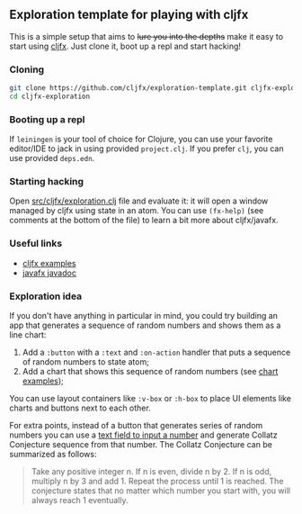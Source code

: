 ## Exploration template for playing with cljfx

This is a simple setup that aims to ~~lure you into the depths~~ make it easy to start 
using [cljfx](https://github.com/cljfx/cljfx). Just clone it, boot up a repl and start 
hacking!

### Cloning

```sh
git clone https://github.com/cljfx/exploration-template.git cljfx-exploration
cd cljfx-exploration
```

### Booting up a repl

If `leiningen` is your tool of choice for Clojure, you can use your favorite 
editor/IDE to jack in using provided `project.clj`.
If you prefer `clj`, you can use provided `deps.edn`.
   
### Starting hacking

Open [src/cljfx/exploration.clj](src/cljfx/exploration.clj) file and evaluate it: it 
will open a window managed by cljfx using state in an atom. You can use `(fx-help)` 
(see comments at the bottom of the file) to learn a bit more about cljfx/javafx.

### Useful links 
- [cljfx examples](https://github.com/cljfx/cljfx/tree/master/examples)
- [javafx javadoc](https://openjfx.io/javadoc/14/index.html)

### Exploration idea

If you don't have anything in particular in mind, you could try building an app that 
generates a sequence of random numbers and shows them as a line chart:
1. Add a `:button` with a `:text` and `:on-action` handler that puts a sequence of random
numbers to state atom;
2. Add a chart that shows this sequence of random numbers (see 
[chart examples](https://github.com/cljfx/cljfx/blob/master/examples/e14_charts.clj));

You can use layout containers like `:v-box` or `:h-box` to place UI elements like charts
and buttons next to each other.

For extra points, instead of a button that generates series of random numbers you can use 
a [text field to input a number](https://github.com/cljfx/cljfx/blob/master/examples/e29_text_formatter.clj#L27-L31) 
and generate Collatz Conjecture sequence from that number. The Collatz Conjecture can be 
summarized as follows:
> Take any positive integer n. If n is even, divide n by 2. If n is odd, multiply n by 3 
> and add 1. Repeat the process until 1 is reached. The conjecture states that no matter
> which number you start with, you will always reach 1 eventually.